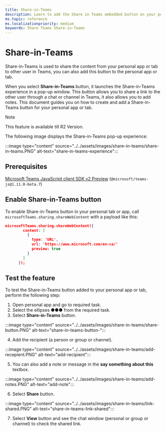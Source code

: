 ```yaml
---
title: Share-in-Teams
description: Learn to add the Share in Teams embedded button on your personal app or tab
ms.topic: reference
ms.localizationpriority: medium
keywords: Share Teams Share-in-Teams
---
```

# Share-in-Teams

Share-in-Teams is used to share the content from your personal app or tab to other user in Teams, you can also add this button to the personal app or tab.

When you select **Share-in-Teams** button, it launches the Share-in-Teams experience in a pop-up window. This button allows you to share a link to the other user through a chat or channel in Teams, it also allows you to add notes. This document guides you on how to create and add a Share-in-Teams button for your personal app or tab.

> [!NOTE]
> This feature is available till R2 Version.

The following image displays the Share-in-Teams pop-up experience:

:::image type="content" source="../../assets/images/share-in-teams/share-in-teams.PNG" alt-text="share-in-teams-experience":::

## Prerequisites

[Microsoft Teams JavaScript client SDK v2 Preview](/javascript/api/overview/msteams-client?view=msteams-client-js-beta&preserve-view=true) (`@microsoft/teams-js@1.11.0-beta.7`)

## Enable Share-in-Teams button

To enable Share-in-Teams button in your personal tab or app,
call `microsoftTeams.sharing.shareWebContent` with a payload like this:

```json
microsoftTeams.sharing.shareWebContent({
        content: [
          {
            type: 'URL',
            url: 'https://www.microsoft.com/en-ca/'
            preview: true
          }
        ]
      });
```

## Test the feature

To test the Share-in-Teams button added to your personal app or tab, perform the following step:

1. Open personal app and go to required task.
2. Select the ellipses &#x25CF;&#x25CF;&#x25CF; from the required task.
3. Select **Share-in-Teams** button.

:::image type="content" source="../../assets/images/share-in-teams/share-button.PNG" alt-text="share-in-teams-button-":::

4. Add the recipient (a person or group or channel).

:::image type="content" source="../../assets/images/share-in-teams/add-recepient.PNG" alt-text="add-recipient":::

5. You can also add a note or message in the **say something about this** textbox.

:::image type="content" source="../../assets/images/share-in-teams/add-notes.PNG" alt-text="add-note":::

6. Select **Share** button.

:::image type="content" source="../../assets/images/share-in-teams/link-shared.PNG" alt-text="share-in-teams-link-shared":::

7. Select **View** button and see the chat window (personal or group or channel) to check the shared link.
